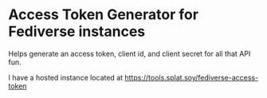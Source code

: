 # Access Token Generator for Fediverse instances

Helps generate an access token, client id, and client secret for all
that API fun.

I have a hosted instance located at
https://tools.splat.soy/fediverse-access-token

